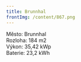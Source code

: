 ```yaml
---
title: Brunnhal
frontImg: /content/867.png
---
```

<!--StartFragment-->

Město: Brunnhal\
Rozloha: 184 m2\
Výkon: 35,42 kWp\
Baterie: 23,2 kWh

<!--EndFragment-->